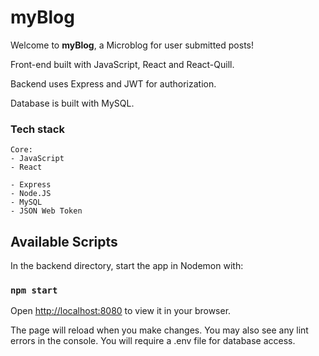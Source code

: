 # myBlog

<p>Welcome to <b>myBlog</b>, a Microblog for user submitted posts!</p>
<p>Front-end built with JavaScript, React and React-Quill. </p>
<p>Backend uses Express and JWT for authorization. </p>
<p>Database is built with MySQL.</p>

### Tech stack

```
Core:
- JavaScript
- React

- Express
- Node.JS
- MySQL
- JSON Web Token
```

## Available Scripts

In the backend directory, start the app in Nodemon with:

### `npm start`

Open [http://localhost:8080](http://localhost:8080) to view it in your browser.

The page will reload when you make changes.
You may also see any lint errors in the console.
You will require a .env file for database access.
